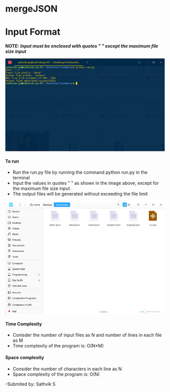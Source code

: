 # mergeJSON

# Input Format
__NOTE:__ _**Input must be enclosed with quotes " " except the maximum file size input**_

![INPUTFOMRAT](https://github.com/sathvikrijo/mergeJSON/blob/master/input%20format.png)

#### To run
* Run the run.py file by running the command python run.py in the terminal
* Input the values in quotes " " as shown in the image above, except for the maximum file size input
* The output files will be generated without exceeding the file limit

![OUTPUTFOMAT](https://github.com/sathvikrijo/mergeJSON/blob/master/demo.png)

#### Time Complexity
* Conisder the number of input files as N and number of lines in each file as M
* Time complexity of the program is: O(N*M)

#### Space complexity
* Consider the number of characters in each line as N
* Space complexity of the program is: O(N)

-Submited by: Sathvik S
